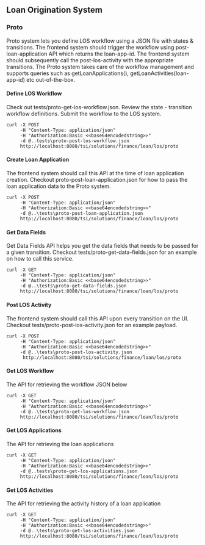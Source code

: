 ## Loan Origination System

### Proto

Proto system lets you define LOS workflow using a JSON file with states & transitions. The frontend system should trigger the workflow using post-loan-application API which returns the loan-app-id. The frontend system should subsequently call the post-los-activity with the appropriate transitions. The Proto system takes care of the workflow management and supports queries such as getLoanApplications(), getLoanActivities(loan-app-id) etc out-of-the-box.  

#### Define LOS Workflow
Check out tests/proto-get-los-workflow.json. Review the state - transition workflow definitions. Submit the workflow to the LOS system.
```
curl -X POST 
     -H "Content-Type: application/json"
     -H "Authorization:Basic <<base64encodedstring>>" 
     -d @..tests\proto-post-los-workflow.json
     http://localhost:8080/tsi/solutions/finance/loan/los/proto
```

#### Create Loan Application
The frontend system should call this API at the time of loan application creation. Checkout proto-post-loan-application.json for how to pass the loan application data to the Proto system.
```
curl -X POST 
     -H "Content-Type: application/json"
     -H "Authorization:Basic <<base64encodedstring>>"
     -d @..\tests\proto-post-loan-application.json
     http://localhost:8080/tsi/solutions/finance/loan/los/proto
```
#### Get Data Fields
Get Data Fields API helps you get the data fields that needs to be passed for a given transition. Checkout tests/proto-get-data-fields.json for an example on how to call this service.
```
curl -X GET 
     -H "Content-Type: application/json" 
     -H "Authorization:Basic <<base64encodedstring>>" 
     -d @..\tests\proto-get-data-fields.json
     http://localhost:8080/tsi/solutions/finance/loan/los/proto
```
#### Post LOS Activity
The frontend system should call this API upon every transition on the UI. Checkout tests/proto-post-los-activity.json for an example payload.
```
curl -X POST
     -H "Content-Type: application/json"
     -H "Authorization:Basic <<base64encodedstring>>"
     -d @..\tests\proto-post-los-activity.json
      http://localhost:8080/tsi/solutions/finance/loan/los/proto
```
#### Get LOS Workflow
The API for retrieving the workflow JSON below
```
curl -X GET 
     -H "Content-Type: application/json"
     -H "Authorization:Basic <<base64encodedstring>>" 
     -d @..\tests\proto-get-los-workflow.json 
     http://localhost:8080/tsi/solutions/finance/loan/los/proto
```
####  Get LOS Applications
The API for retrieving the loan applications
```
curl -X GET 
     -H "Content-Type: application/json"
     -H "Authorization:Basic <<base64encodedstring>>"
     -d @..tests\proto-get-los-applications.json 
     http://localhost:8080/tsi/solutions/finance/loan/los/proto
```
#### Get LOS Activities
The API for retrieving the activity history of a loan application
```
curl -X GET 
     -H "Content-Type: application/json"
     -H "Authorization:Basic <<base64encodedstring>>"
     -d @..\tests\proto-get-los-activities.json 
     http://localhost:8080/tsi/solutions/finance/loan/los/proto
```



